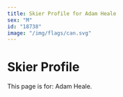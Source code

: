 ```yaml
---
title: Skier Profile for Adam Heale
sex: "M"
id: "18738"
image: "/img/flags/can.svg" 
---
```


# Skier Profile

This page is for: Adam Heale.
    